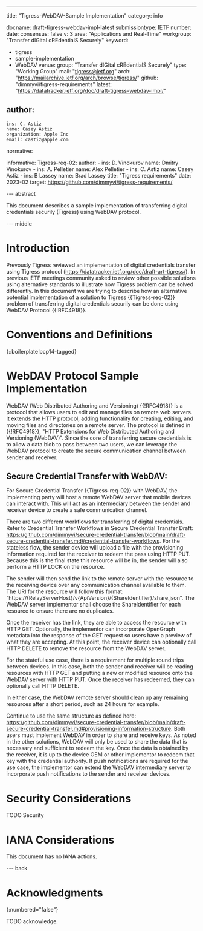---
title: "Tigress-WebDAV-Sample Implementation"
category: info

docname: draft-tigress-webdav-impl-latest
submissiontype: IETF
number:
date:
consensus: false
v: 3
area: "Applications and Real-Time"
workgroup: "Transfer dIGital cREdentialS Securely"
keyword:
 - tigress
 - sample-implementation
 - WebDAV
venue:
  group: "Transfer dIGital cREdentialS Securely"
  type: "Working Group"
  mail: "tigress@ietf.org"
  arch: "https://mailarchive.ietf.org/arch/browse/tigress/"
  github: "dimmyvi/tigress-requirements"
  latest: "https://datatracker.ietf.org/doc/draft-tigress-webdav-impl/"

author:
 -
    ins: C. Astiz
    name: Casey Astiz
    organization: Apple Inc
    email: castiz@apple.com

normative:

informative:
  Tigress-req-02:
    author:
    -
      ins: D. Vinokurov
      name: Dmitry Vinokurov
    -
      ins: A. Pelletier
      name: Alex Pelletier
    -
      ins: C. Astiz
      name: Casey Astiz
    -
      ins: B Lassey
      name: Brad Lassey
    title: "Tigress requirements"
    date: 2023-02
    target: https://github.com/dimmyvi/tigress-requirements/


--- abstract

This document describes a sample implementation of transferring digital credentials securily (Tigress) using WebDAV protocol.

--- middle

# Introduction

Prevously Tigress reviewed an implementation of digital credentials transfer using Tigress protocol (https://datatracker.ietf.org/doc/draft-art-tigress/). In previous IETF meetings community asked to review other possible solutions using alternative standards to illustrate how Tigress problem can be solved differently.
In this document we are trying to describe how an alternative potential implementation of a solution to Tigress {{Tigress-req-02}} problem of transferring digital
credentials securily can be done using WebDAV Protocol {{!RFC4918}}.

# Conventions and Definitions

{::boilerplate bcp14-tagged}

# WebDAV Protocol Sample Implementation

 WebDAV (Web Distributed Authoring and Versioning)  {{!RFC4918}} is a protocol that allows users to edit and manage files on remote web servers. It extends the HTTP protocol, adding functionality for creating, editing, and moving files and directories on a remote server. The protocol is defined in {{!RFC4918}}, "HTTP Extensions for Web Distributed Authoring and Versioning (WebDAV)". Since the core of transferring secure credentials is to allow a data blob to pass between two users, we can leverage the WebDAV protocol to create the secure communication channel between sender and receiver.

 ## Secure Credential Transfer with WebDAV:

 For Secure Credential Transfer {{Tigress-req-02}} with WebDAV, the implementing party will host a remote WebDAV server that mobile devices can interact with. This will act as an intermediary between the sender and receiver device to create a safe communication channel.

 There are two different workflows for transferring of digital credentials. Refer to Credential Transfer Workflows in Secure Credential Transfer Draft: https://github.com/dimmyvi/secure-credential-transfer/blob/main/draft-secure-credential-transfer.md#credential-transfer-workflows. For the stateless flow, the sender device will upload a file with the provisioning information required for the receiver to redeem the pass using HTTP PUT. Because this is the final state this resource will be in, the sender will also perform a HTTP LOCK on the resource.

 The sender will then send the link to the remote server with the resource to the receiving device over any communication channel available to them. The URI for the resource will follow this format: “https://{RelayServerHost}/v{ApiVersion}/{ShareIdentifier}/share.json”. The WebDAV server implementor shall choose the ShareIdentifier for each resource to ensure there are no duplicates.

 Once the receiver has the link, they are able to access the resource with HTTP GET. Optionally, the implementor can incorporate OpenGraph metadata into the response of the GET request so users have a preview of what they are accepting. At this point, the receiver device can optionally call HTTP DELETE to remove the resource from the WebDAV server.

 For the stateful use case, there is a requirement for multiple round trips between devices. In this case, both the sender and receiver will be reading resources with HTTP GET and putting a new or modified resource onto the WebDAV server with HTTP PUT. Once the receiver has redeemed, they can optionally call HTTP DELETE.

 In either case, the WebDAV remote server should clean up any remaining resources after a short period, such as 24 hours for example.

 Continue to use the same structure as defined here: https://github.com/dimmyvi/secure-credential-transfer/blob/main/draft-secure-credential-transfer.md#provisioning-information-structure. Both users must implement WebDAV in order to share and receive keys. As noted in the other solutions, WebDAV will only be used to share the data that is necessary and sufficient to redeem the key. Once the data is obtained by the receiver, it is up to the device OEM or other implementor to redeem that key with the credential authority. If push notifications are required for the use case, the implementor can extend the WebDAV intermediary server to incorporate push notifications to the sender and receiver devices.


# Security Considerations

TODO Security


# IANA Considerations

This document has no IANA actions.


--- back

# Acknowledgments
{:numbered="false"}

TODO acknowledge.
